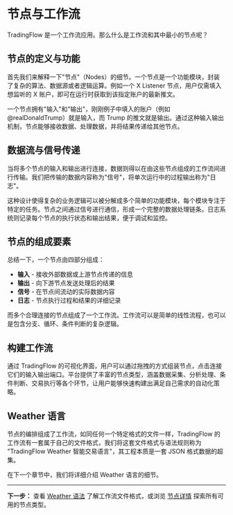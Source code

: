# 节点与工作流

TradingFlow 是一个工作流应用。那么什么是工作流和其中最小的节点呢？

## 节点的定义与功能

首先我们来解释一下"节点"（Nodes）的细节。一个节点是一个功能模块，封装了复杂的算法、数据源或者逻辑运算。例如一个 X Listener 节点，用户仅需填入想监听的 X 账户，即可在运行时获取到该指定账户的最新推文。

一个节点拥有"输入"和"输出"，刚刚例子中填入的账户（例如 @realDonaldTrump）就是输入，而 Trump 的推文就是输出。通过这种输入输出机制，节点能够接收数据、处理数据，并将结果传递给其他节点。

## 数据流与信号传递

当将多个节点的输入和输出进行连接，数据则得以在由这些节点组成的工作流间进行传输。我们把传输的数据内容称为"信号"，将单次运行中的过程输出称为"日志"。

这种设计使得复杂的业务逻辑可以被分解成多个简单的功能模块，每个模块专注于特定的任务。节点之间通过信号进行通信，形成一个完整的数据处理链条。日志系统则记录每个节点的执行状态和输出结果，便于调试和监控。

## 节点的组成要素

总结一下，一个节点由四部分组成：

- **输入** - 接收外部数据或上游节点传递的信息
- **输出** - 向下游节点发送处理后的结果
- **信号** - 在节点间流动的实际数据内容
- **日志** - 节点执行过程和结果的详细记录

而多个合理连接的节点组成了一个工作流。工作流可以是简单的线性流程，也可以是包含分支、循环、条件判断的复杂逻辑。

## 构建工作流

通过 TradingFlow 的可视化界面，用户可以通过拖拽的方式组装节点，点击连接它们的输入输出端口。平台提供了丰富的节点类型，涵盖数据采集、分析处理、条件判断、交易执行等各个环节，让用户能够快速构建出满足自己需求的自动化策略。

## Weather 语言

节点的编排组成了工作流，如同任何一个特定格式的文件一样，TradingFlow 的工作流有一套属于自己的文件格式，我们将这套文件格式与语法规则称为 "TradingFlow Weather 智能交易语言"，其工程本质是一套 JSON 格式数据的超集。

在下一个章节中，我们将详细介绍 Weather 语言的细节。

---

**下一步：** 查看 [Weather 语法](weather-syntax.md) 了解工作流文件格式，或浏览 [节点详情](../node-details/index.md) 探索所有可用的节点类型。

